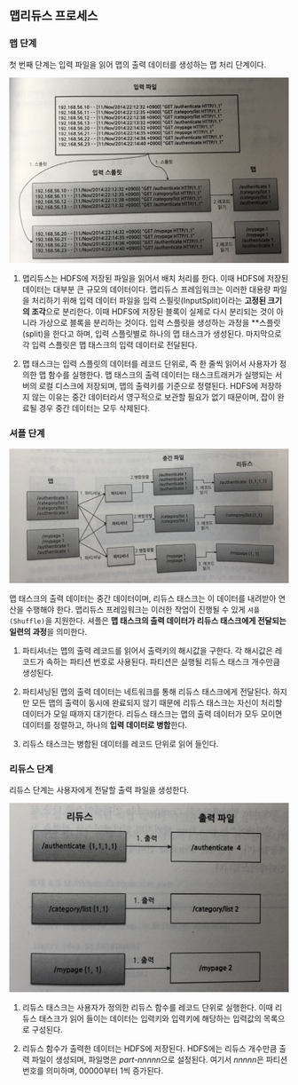 ## 맵리듀스 프로세스

### 맵 단계

첫 번째 단계는 입력 파일을 읽어 맵의 출력 데이터를 생성하는 맵 처리 단계이다.

![맵 처리 단계](/img/맵리듀스/맵_처리_단계.png "맵 처리 단계")

1. 맵리듀스는 HDFS에 저장된 파일을 읽어서 배치 처리를 한다. 이때 HDFS에 저장된 데이터는 대부분 큰 규모의 데이터이다. 맵리듀스 프레임워크는 이러한 대용량 파일을 처리하기 위해 입력 데이터 파일을 입력 스필릿(InputSplit)이라는 **고정된 크기의 조각**으로 분리한다. 이때 HDFS에 저장된 블록이 실제로 다시 분리되는 것이 아니라 가상으로 블록을 분리하는 것이다. 입력 스플릿을 생성하는 과정을 **스플릿(split)을 한다고 하며, 입력 스플릿별로 하나의 맵 태스크가 생성된다. 마지막으로 각 입력 스플릿은 맵 태스크의 입력 데이터로 전달된다.

2. 맵 태스크는 입력 스플릿의 데이터를 레코드 단위로, 즉 한 줄씩 읽어서 사용자가 정의한 맵 함수를 실행한다. 맵 태스크의 출력 데이터는 태스크트래커가 실행되는 서버의 로컬 디스크에 저장되며, 맵의 출력키를 기준으로 정렬된다. HDFS에 저장하지 않는 이유는 중간 데이터라서 영구적으로 보관할 필요가 없기 때문이며, 잡이 완료될 경우 중간 데이터는 모두 삭제된다.

### 셔플 단계

![셔플 단계](/img/맵리듀스/셔플_단계.png "셔플 단계")

맵 태스크의 출력 데이터는 중간 데이터이며, 리듀스 태스크는 이 데이터를 내려받아 연산을 수행해야 한다. 맵리듀스 프레임워크는 이러한 작업이 진행될 수 있게 `셔플(Shuffle)`을 지원한다. 셔플은 **맵 태스크의 출력 데이터가 리듀스 태스크에게 전달되는 일련의 과정**을 의미한다.

1. 파티셔너는 맵의 출력 레코드를 읽어서 출력키의 해시값을 구한다. 각 해시값은 레코드가 속하는 파티션 번호로 사용된다. 파티션은 실행될 리듀스 태스크 개수만큼 생성된다.

2. 파티셔닝된 맵의 출력 데이터는 네트워크를 통해 리듀스 태스크에게 전달된다. 하지만 모든 맵의 출력이 동시에 완료되지 않기 때문에 리듀스 태스크는 자신이 처리할 데이터가 모일 때까지 대기한다. 리듀스 태스크는 맵의 출력 데이터가 모두 모이면 데이터를 정렬하고, 하나의 **입력 데이터로 병합**한다.

3. 리듀스 태스크는 병합된 데이터를 레코드 단위로 읽어 들인다.

### 리듀스 단계

리듀스 단계는 사용자에게 전달할 출력 파일을 생성한다.

![리듀스 단계](/img/맵리듀스/리듀스_단계.png "리듀스 단계")

1. 리듀스 태스크는 사용자가 정의한 리듀스 함수를 레코드 단위로 실행한다. 이때 리듀스 태스크가 읽어 들이는 데이터는 입력키와 입력키에 해당하는 입력값의 목록으로 구성된다. 

2. 리듀스 함수가 출력한 데이터는 HDFS에 저장된다. HDFS에는 리듀스 개수만큼 출력 파일이 생성되며, 파일명은 *part-nnnnn*으로 설정된다. 여기서 *nnnnn*은 파티션 번호를 의미하며, 00000부터 1씩 증가된다.